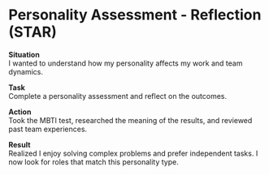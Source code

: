 # Personality Assessment - Reflection (STAR)

**Situation**  
I wanted to understand how my personality affects my work and team dynamics.

**Task**  
Complete a personality assessment and reflect on the outcomes.

**Action**  
Took the MBTI test, researched the meaning of the results, and reviewed past team experiences.

**Result**  
Realized I enjoy solving complex problems and prefer independent tasks. I now look for roles that match this personality type.
